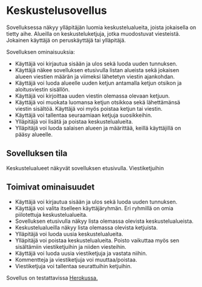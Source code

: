 
# Keskustelusovellus

Sovelluksessa näkyy ylläpitäjän luomia keskustelualueita, joista jokaisella on tietty aihe. Alueilla on keskusteluketjuja, jotka muodostuvat viesteistä.
Jokainen käyttäjä on peruskäyttäjä tai ylläpitäjä.

Sovelluksen ominaisuuksia:

- Käyttäjä voi kirjautua sisään ja ulos sekä luoda uuden tunnuksen.
- Käyttäjä näkee sovelluksen etusivulla listan alueista sekä jokaisen alueen viestien määrän ja viimeksi lähetetyn viestin ajankohdan.
- Käyttäjä voi luoda alueelle uuden ketjun antamalla ketjun otsikon ja aloitusviestin sisällön.
- Käyttäjä voi kirjoittaa uuden viestin olemassa olevaan ketjuun.
- Käyttäjä voi muokata luomansa ketjun otsikkoa sekä lähettämänsä viestin sisältöä. Käyttäjä voi myös poistaa ketjun tai viestin.
- Käyttäjä voi tallentaa seuraamiaan ketjuja suosikkeihin.
- Ylläpitäjä voi lisätä ja poistaa keskustelualueita.
- Ylläpitäjä voi luoda salaisen alueen ja määrittää, keillä käyttäjillä on pääsy alueelle.


## Sovelluksen tila

Keskustelualueet näkyvät sovelluksen etusivulla. Viestiketjuihin 


## Toimivat ominaisuudet

- Käyttäjä voi kirjautua sisään ja ulos sekä luoda uuden tunnuksen.
- Käyttäjä voi valita itselleen käyttäjäryhmän. Eri ryhmillä on omia piilotettuja keskustelualueita.
- Sovelluksen etusivulla näkyy lista olemassa olevista keskustelualueista.
- Keskustelualueilla näkyy lista olemassa olevista ketjuista.
- Ylläpitäjä voi luoda uusia keskustelualueita.
- Ylläpitäjä voi poistaa keskustelualueita. Poisto vaikuttaa myös sen sisältämiin viestiketjuihin ja niiden viesteihin.
- Käyttäjä voi luoda uusia viestiketjuja ja vastata niihin.
- Kommentteja ja viestiketjuja voi muuttaa/poistaa.
- Viestiketjuja voi tallentaa seurattuihin ketjuihin.


Sovellus on testattavissa [Herokussa.](https://tsohak-messageboard.herokuapp.com/)